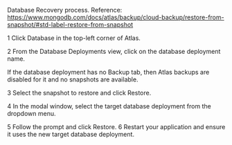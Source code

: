 Database Recovery process. 
Reference: https://www.mongodb.com/docs/atlas/backup/cloud-backup/restore-from-snapshot/#std-label-restore-from-snapshot

1
Click Database in the top-left corner of Atlas.

2
From the Database Deployments view, click on the database deployment name.

If the database deployment has no Backup tab, then Atlas backups are disabled for it and no snapshots are available.

3
Select the snapshot to restore and click Restore.

4
In the modal window, select the target database deployment from the dropdown menu.

5
Follow the prompt and click Restore.
6
Restart your application and ensure it uses the new target database deployment.